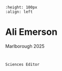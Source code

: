 ```{image} ali.jpg
:height: 100px
:align: left
```

# Ali Emerson

Marlborough 2025

``` {margin}

```

```{margin} Positions

Sciences Editor 

```